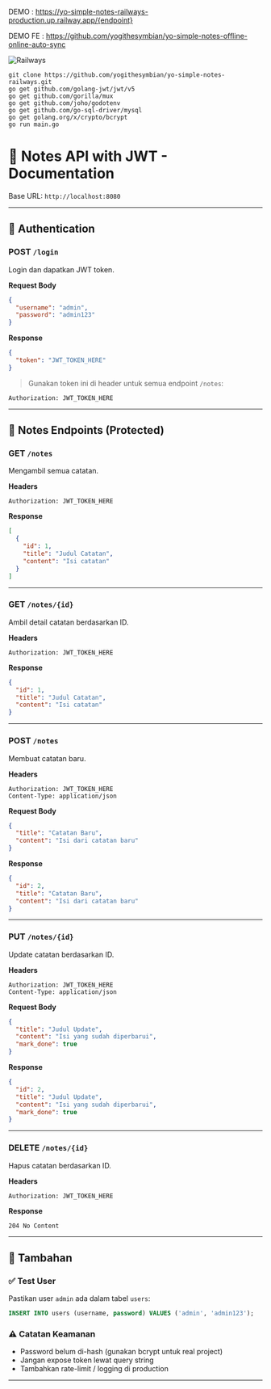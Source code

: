 DEMO : https://yo-simple-notes-railways-production.up.railway.app/{endpoint}

DEMO FE : https://github.com/yogithesymbian/yo-simple-notes-offline-online-auto-sync

![Railways](https://github.com/user-attachments/assets/7c8c705e-d78e-4759-bc8c-f10fcc71c56c)


```
git clone https://github.com/yogithesymbian/yo-simple-notes-railways.git
go get github.com/golang-jwt/jwt/v5
go get github.com/gorilla/mux
go get github.com/joho/godotenv
go get github.com/go-sql-driver/mysql
go get golang.org/x/crypto/bcrypt
go run main.go
```

# 📘 Notes API with JWT - Documentation

Base URL: `http://localhost:8080`

---

## 🔐 Authentication

### POST `/login`

Login dan dapatkan JWT token.

**Request Body**

```json
{
  "username": "admin",
  "password": "admin123"
}
```

**Response**

```json
{
  "token": "JWT_TOKEN_HERE"
}
```

> Gunakan token ini di header untuk semua endpoint `/notes`:

```
Authorization: JWT_TOKEN_HERE
```

---

## 📒 Notes Endpoints (Protected)

### GET `/notes`

Mengambil semua catatan.

**Headers**

```
Authorization: JWT_TOKEN_HERE
```

**Response**

```json
[
  {
    "id": 1,
    "title": "Judul Catatan",
    "content": "Isi catatan"
  }
]
```

---

### GET `/notes/{id}`

Ambil detail catatan berdasarkan ID.

**Headers**

```
Authorization: JWT_TOKEN_HERE
```

**Response**

```json
{
  "id": 1,
  "title": "Judul Catatan",
  "content": "Isi catatan"
}
```

---

### POST `/notes`

Membuat catatan baru.

**Headers**

```
Authorization: JWT_TOKEN_HERE
Content-Type: application/json
```

**Request Body**

```json
{
  "title": "Catatan Baru",
  "content": "Isi dari catatan baru"
}
```

**Response**

```json
{
  "id": 2,
  "title": "Catatan Baru",
  "content": "Isi dari catatan baru"
}
```

---

### PUT `/notes/{id}`

Update catatan berdasarkan ID.

**Headers**

```
Authorization: JWT_TOKEN_HERE
Content-Type: application/json
```

**Request Body**

```json
{
  "title": "Judul Update",
  "content": "Isi yang sudah diperbarui",
  "mark_done": true
}
```

**Response**

```json
{
  "id": 2,
  "title": "Judul Update",
  "content": "Isi yang sudah diperbarui",
  "mark_done": true
}
```

---

### DELETE `/notes/{id}`

Hapus catatan berdasarkan ID.

**Headers**

```
Authorization: JWT_TOKEN_HERE
```

**Response**

```
204 No Content
```

---

## 📝 Tambahan

### ✅ Test User

Pastikan user `admin` ada dalam tabel `users`:

```sql
INSERT INTO users (username, password) VALUES ('admin', 'admin123');
```

### ⚠️ Catatan Keamanan

- Password belum di-hash (gunakan bcrypt untuk real project)
- Jangan expose token lewat query string
- Tambahkan rate-limit / logging di production

---

```

```
